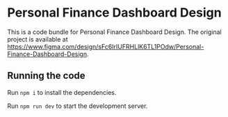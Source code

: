 
  # Personal Finance Dashboard Design

  This is a code bundle for Personal Finance Dashboard Design. The original project is available at https://www.figma.com/design/sFc6IrIUFRHLlK6TL1POdw/Personal-Finance-Dashboard-Design.

  ## Running the code

  Run `npm i` to install the dependencies.

  Run `npm run dev` to start the development server.
  